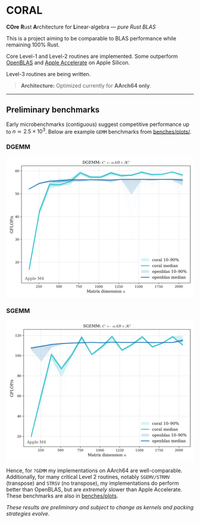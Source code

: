 # CORAL

**COre** **R**ust **A**rchitecture for **L**inear-algebra — *pure Rust BLAS*

This is a project aiming to be comparable to BLAS performance while remaining 100% Rust.

Core Level-1 and Level-2 routines are implemented. Some outperform
[OpenBLAS](https://github.com/OpenMathLib/OpenBLAS) and 
[Apple Accelerate](https://developer.apple.com/documentation/accelerate/blas/)
on Apple Silicon. 

Level-3 routines are being written. 

> **Architecture:** Optimized currently for **AArch64 only**.

---

## Preliminary benchmarks

Early microbenchmarks (contiguous) suggest competitive performance up to 
$n \simeq 2.5 \times 10^3$.  Below are example `GEMM` benchmarks from 
[benches/plots/](benches/plots/). 

### DGEMM 
![DGEMM NN](benches/plots/DGEMM_NOTRANSPOSE_x_NOTRANSPOSE.png)

### SGEMM 
![SGEMM NN](benches/plots/SGEMM_NOTRANSPOSE_x_NOTRANSPOSE.png)

Hence, for `?GEMM` my implementations on AArch64 are well-comparable.
Additionally, for many critical Level 2 routines, notably `SGEMV/STRMV` (transpose) 
and `STRSV` (no transpose), my implementations do perform better than OpenBLAS, 
but are *extremely* slower than Apple Accelerate. These benchmarks are also in 
[benches/plots](benches/plots/). 


*These results are preliminary and subject to change as kernels and packing strategies evolve.*

